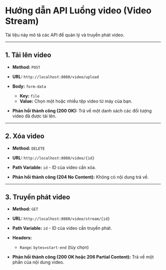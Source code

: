 # Hướng dẫn API Luồng video (Video Stream)

Tài liệu này mô tả các API để quản lý và truyền phát video.

---

## 1. Tải lên video

- **Method:** `POST`
- **URL:** `http://localhost:8080/video/upload`
- **Body:** `form-data`
    -   **Key:** `file`
    -   **Value:** Chọn một hoặc nhiều tệp video từ máy của bạn.

- **Phản hồi thành công (200 OK):** Trả về một danh sách các đối tượng video đã được tải lên.

---

## 2. Xóa video

- **Method:** `DELETE`
- **URL:** `http://localhost:8080/video/{id}`
- **Path Variable:** `id` - ID của video cần xóa.

- **Phản hồi thành công (204 No Content):** Không có nội dung trả về.

---

## 3. Truyền phát video

- **Method:** `GET`
- **URL:** `http://localhost:8080/video/stream/{id}`
- **Path Variable:** `id` - ID của video cần truyền phát.
- **Headers:**
    -   `Range`: `bytes=start-end` (tùy chọn)

- **Phản hồi thành công (200 OK hoặc 206 Partial Content):** Trả về một phần của nội dung video.
